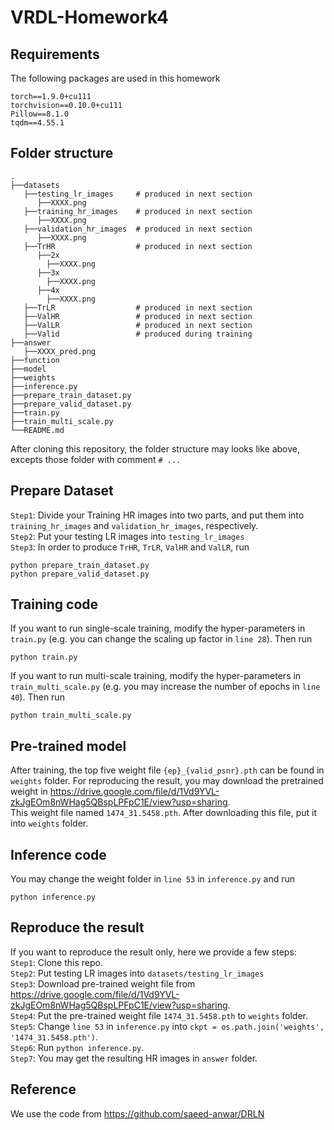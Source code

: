 # VRDL-Homework4

## Requirements
The following packages are used in this homework
```
torch==1.9.0+cu111
torchvision==0.10.0+cu111
Pillow==8.1.0
tqdm==4.55.1
```

## Folder structure

    .
    ├──datasets
       ├──testing_lr_images     # produced in next section
          ├──XXXX.png
       ├──training_hr_images    # produced in next section
          ├──XXXX.png
       ├──validation_hr_images  # produced in next section
          ├──XXXX.png
       ├──TrHR                  # produced in next section
          ├──2x
            ├──XXXX.png
          ├──3x
            ├──XXXX.png
          ├──4x
            ├──XXXX.png
       ├──TrLR                  # produced in next section
       ├──ValHR                 # produced in next section
       ├──ValLR                 # produced in next section
       ├──Valid                 # produced during training
    ├──answer
       ├──XXXX_pred.png
    ├──function
    ├──model
    ├──weights
    ├──inference.py
    ├──prepare_train_dataset.py
    ├──prepare_valid_dataset.py
    ├──train.py
    ├──train_multi_scale.py
    └──README.md
    
After cloning this repository,  the folder structure may looks like above, excepts those folder with comment ```# ...``` <br />

## Prepare Dataset
```Step1```: Divide your Training HR images into two parts, and put them into ```training_hr_images``` and ```validation_hr_images```, respectively. <br />
```Step2```: Put your testing LR images into ```testing_lr_images``` <br />
```Step3```: In order to produce ```TrHR```, ```TrLR```, ```ValHR``` and ```ValLR```, run
```
python prepare_train_dataset.py
python prepare_valid_dataset.py
```

## Training code
If you want to run single-scale training, modify the hyper-parameters in ```train.py``` (e.g. you can change the scaling up factor in ```line 28```). Then run 
```
python train.py
```
If you want to run multi-scale training, modify the hyper-parameters in ```train_multi_scale.py``` (e.g. you may increase the number of epochs in ```line 40```). Then run
```
python train_multi_scale.py
```

## Pre-trained model
After training, the top five weight file ```{ep}_{valid_psnr}.pth``` can be found in ```weights``` folder.
For reproducing the result, you may download the pretrained weight in https://drive.google.com/file/d/1Vd9YVL-zkJgEOm8nWHag5QBspLPFpC1E/view?usp=sharing. <br />
This weight file named ```1474_31.5458.pth```. After downloading this file, put it into ```weights``` folder.

## Inference code
You may change the weight folder in ```line 53``` in ```inference.py``` and run
```
python inference.py
```

## Reproduce the result
If you want to reproduce the result only, here we provide a few steps: <br />
```Step1```: Clone this repo. <br />
```Step2```: Put testing LR images into ```datasets/testing_lr_images``` <br />
```Step3```: Download pre-trained weight file from https://drive.google.com/file/d/1Vd9YVL-zkJgEOm8nWHag5QBspLPFpC1E/view?usp=sharing. <br />
```Step4```: Put the pre-trained weight file ```1474_31.5458.pth``` to ```weights``` folder. <br />
```Step5```: Change ```line 53``` in ```inference.py``` into ```ckpt = os.path.join('weights', '1474_31.5458.pth')```. <br />
```Step6```: Run ```python inference.py```. <br />
```Step7```: You may get the resulting HR images in ```answer``` folder.

## Reference
We use the code from https://github.com/saeed-anwar/DRLN
